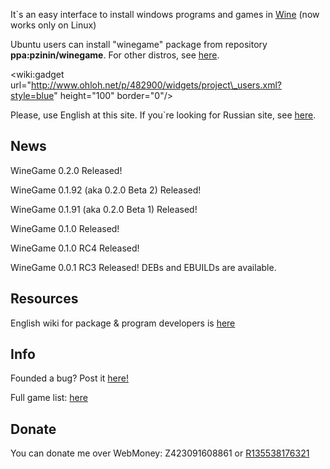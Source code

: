 It`s an easy interface to install windows programs and games in [Wine](http://winehq.org) (now works only on Linux)

Ubuntu users can install "winegame" package from repository **ppa:pzinin/winegame**.
For other distros, see [here](Installation.md).

&lt;wiki:gadget url="http://www.ohloh.net/p/482900/widgets/project\_users.xml?style=blue" height="100" border="0"/&gt;

Please, use English at this site. If you`re looking for Russian site, see [here](http://winegame-project.ru).

## News ##

WineGame 0.2.0 Released!

WineGame 0.1.92 (aka 0.2.0 Beta 2) Released!

WineGame 0.1.91 (aka 0.2.0 Beta 1) Released!

WineGame 0.1.0 Released!

WineGame 0.1.0 RC4 Released!

WineGame 0.0.1 RC3 Released! DEBs and EBUILDs  are available.


## Resources ##

English wiki for package & program developers is [here](http://wiki.github.com/pashazz/winestuff/)

## Info ##

Founded a bug? Post it  [here!](http://code.google.com/p/winegame/issues/list)

Full game list: [here](GameList.md)

## Donate ##

You can donate me over WebMoney: Z423091608861 or [R135538176321](https://code.google.com/p/winegame/source/detail?r=135538176321)